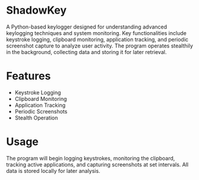 # ShadowKey
A Python-based keylogger designed for understanding advanced keylogging techniques and system monitoring. Key functionalities include keystroke logging, clipboard monitoring, application tracking, and periodic screenshot capture to analyze user activity. The program operates stealthily in the background, collecting data and storing it for later retrieval.

# Features
 * Keystroke Logging
 * Clipboard Monitoring
 * Application Tracking
 * Periodic Screenshots
 * Stealth Operation

# Usage
The program will begin logging keystrokes, monitoring the clipboard, tracking active applications, and capturing screenshots at set intervals. All data is stored locally for later analysis.
